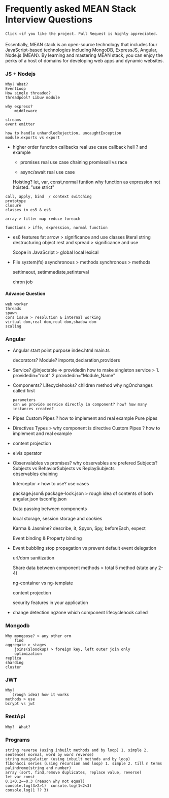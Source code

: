 # Frequently asked MEAN Stack Interview Questions

  ` Click ⭐if you like the project. Pull Request is highly appreciated. `

  Essentially, MEAN stack is an open-source technology that includes four JavaScript-based technologies including MongoDB, ExpressJS, Angular, Node.js (MEAN). By learning and mastering MEAN stack, you can enjoy the perks of a host of domains for developing web apps and dynamic websites.

### JS + Nodejs
	Why? What?
	EventLoop
	How single threaded? 
	threadpool? Libuv module

	why express?
		middleware
					
	streams
	event emitter

	how to handle unhandledRejection, uncaughtException
	module.exports vs export

   - higher order function
		  callbacks 
			real use case
			callback hell ? and example
					
	 - promises
			real use case
			chaining
			promiseall vs race
			
	 - async/await
			real use case

	 Hoisting? let, var, const,normal funtion 
		why function as expression not hoisted.
		"use strict"
		
	call, apply, bind  / context switching
	prototype
	closure
	classes in es5 & es6

	array > filter map reduce foreach 

	functions > iffe, expression, normal function

 - es6 features
		fat arrow > significance and use
		classes 
		literal string
		destructuring object
		rest and spread > significance and use

	Scope in JavaScript > global local lexical	
		
 - File system(fs)
		asynchronous > methods
		synchronous > methods
	
	settimeout, setimmediate,setInterval 
	
	chron job
					
#### Advance Question 
	web worker
	threads
	spawn
	cors issue > resolution & internal working
	virtual dom,real dom,real dom,shadow dom  
	scaling
	
### Angular
 - Angular start point 
		purpose index.html
		main.ts
	
	decorators? 
	Module? imports,declaration,providers
	
  - Service? 
		@injectable => providedin 
		how to make singleton service > 1. providedin="root" 2.providedin="Module_Name"
			
  - Components?
		  Lifecyclehooks? 
			  children method
			  why ngOnchanges called first
						
		parameters
		can we provide service directly in component? how? how many instances created? 
		
  - Pipes 
		Custom Pipes ? how to implement and real example
		Pure pipes
		
 - Directives 
		Types > why component is directive
		Custom Pipes ? how to implement and real example
	
 - content projection
 
 - elvis operator	
		
 - Observalables vs promises?
		why observables are prefered
		Subjects? Subjects vs BehaviorSubjects vs ReplaySubjects	
		observables chaining
			
  	Interceptor > how to use? use cases
	
	package.json& package-lock.json	> rough idea of contents of both
	angular.json
	tsconfig.json

	Data passing between components

	local storage, session storage and cookies

	Karma & Jasmine? describe, it, Spyon, Spy, beforeEach, expect

	Event binding & Property binding
	
  - Event bubbling
		stop propagation vs prevent default
		event delegation
	
	
	url/dom sanitization

	Share data between component methods > total 5 method (state any 2-4)
	
	ng-container vs ng-template
	
	content projection
	
	security features in your application
	
  - change detection
	ngzone
	which component lifecyclehook called
	
### Mongodb
	Why mongoose? > any other orm  
  		find  
  	aggregate > stages  
    	joins($loookup) > foreign key, left outer join only  
    	optimization  
  	replica  
  	sharding  
  	cluster  
	
### JWT 
	Why?  
   	   (rough idea) how it works  
	methods > use  
  	bcrypt vs jwt  
	
### RestApi
	Why?  What?  

### Programs
	string reverse (using inbuilt methods and by loop) 1. simple 2. sentence( normal, word by word reverse) 
	string manipulation (using inbuilt methods and by loop) 
	fibonacci series (using recursion and loop) 1. simple 2. till n terms 
	palindrome(string and number) 
	array (sort, find,remove duplicates, replace value, reverse) 
	let var const 
	0.1+0.2==0.3 (reason why not equal) 
	console.log(3>2>1)	console.log(1<2<3) 
	console.log(1 ?? 3) 

